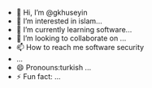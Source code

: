 - 👋 Hi, I’m @gkhuseyin
- 👀 I’m interested in islam...
- 🌱 I’m currently learning software...
- 💞️ I’m looking to collaborate on ...
- 📫 How to reach me software security
- ...
- 😄 Pronouns:turkish ...
- ⚡ Fun fact: ...

<!---
gkhuseyin/gkhuseyin is a ✨ special ✨ repository because its `README.md` (this file) appears on your GitHub profile.
You can click the Preview link to take a look at your changes.
--->
